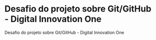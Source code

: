# Desafio do projeto sobre Git/GitHub - Digital Innovation One
Desafio do projeto sobre Git/GitHub - Digital Innovation One
